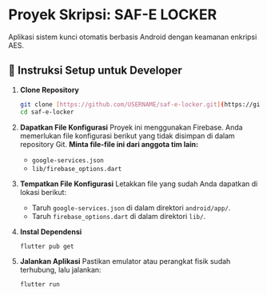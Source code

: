 # Proyek Skripsi: SAF-E LOCKER

Aplikasi sistem kunci otomatis berbasis Android dengan keamanan enkripsi AES.

## 🚀 Instruksi Setup untuk Developer

1.  **Clone Repository**

    ```bash
    git clone [https://github.com/USERNAME/saf-e-locker.git](https://github.com/USERNAME/saf-e-locker.git)
    cd saf-e-locker
    ```

2.  **Dapatkan File Konfigurasi**
    Proyek ini menggunakan Firebase. Anda memerlukan file konfigurasi berikut yang tidak disimpan di dalam repository Git. **Minta file-file ini dari anggota tim lain:**

    - `google-services.json`
    - `lib/firebase_options.dart`

3.  **Tempatkan File Konfigurasi**
    Letakkan file yang sudah Anda dapatkan di lokasi berikut:

    - Taruh `google-services.json` di dalam direktori `android/app/`.
    - Taruh `firebase_options.dart` di dalam direktori `lib/`.

4.  **Instal Dependensi**

    ```bash
    flutter pub get
    ```

5.  **Jalankan Aplikasi**
    Pastikan emulator atau perangkat fisik sudah terhubung, lalu jalankan:
    ```bash
    flutter run
    ```

